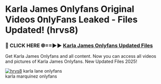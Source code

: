 # Karla James Onlyfans Original Videos 0nlyFans Leaked - Files Updated! (hrvs8)

<h3>🔴 CLICK HERE 🌐==►► <a href="https://tinyurl.com/3hn5wdd3" rel="nofollow">Karla James Onlyfans Updated Files</a></h3>

Get Karla James Onlyfans and all content. Now you can access all videos and pictures of Karla James Onlyfans. New Updated Files 2025!

[![hrvs8](https://i.imgur.com/4HnBqBT.gif)](https://tinyurl.com/3hn5wdd3)
karla lane onlyfans<br>
karla marquinez onlyfans